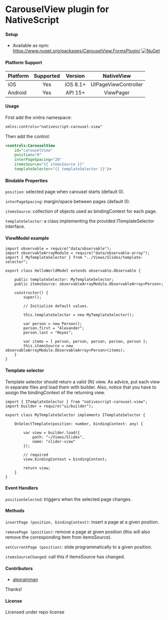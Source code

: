 # CarouselView plugin for NativeScript

#### Setup
* Available as npm: https://www.nuget.org/packages/CarouselView.FormsPlugin/ [![NuGet](https://img.shields.io/nuget/v/CarouselView.FormsPlugin.svg?label=NuGet)](https://www.nuget.org/packages/CarouselView.FormsPlugin/)

#### Platform Support

|Platform|Supported|Version|NativeView|
| ------------------- | :-----------: | :-----------: | :------------------: |
|iOS|Yes|iOS 8.1+|UIPageViewController|
|Android|Yes|API 15+|ViewPager|

#### Usage

First add the xmlns namespace:

```xml
xmlns:controls="nativescript-carousel-view"
```

Then add the control:

```xml
<controls:CarouselView
    id="carouselView"
    position="0"
    interPageSpacing="20"
    itemsSource="{{ itemsSource }}"
    templateSelector="{{ templateSelector }}"/>
```

#### Bindable Properties

```position```: selected page when carousel starts (default 0).

```interPageSpacing```: margin/space between pages (default 0).

```itemsSource```: collection of objects used as bindingContext for each page.

```templateSelector```: a class implementing the provided ITemplateSelector interface.

#### ViewModel example

```
import observable = require("data/observable");
import observableArrayModule = require("data/observable-array");
import { MyTemplateSelector } from "../Views/Slides/template-selector";

export class HelloWorldModel extends observable.Observable {

    public templateSelector: MyTemplateSelector;
    public itemsSource: observableArrayModule.ObservableArray<Person>;

    constructor() {
        super();

        // Initialize default values.

        this.templateSelector = new MyTemplateSelector();

        var person = new Person();
        person.first = "Alexander";
        person.last = "Reyes";

        var items = [ person, person, person, person, person ];
        this.itemsSource = new observableArrayModule.ObservableArray<Person>(items);
    }
}
```

#### Template selector

Template selector should return a valid {N} view. As advice, put each view in separate files and load them with builder. Also, notice that you have to assign the bindingContext of the returning view.

```
import { ITemplateSelector } from "nativescript-carousel-view";
import builder = require("ui/builder");

export class MyTemplateSelector implements ITemplateSelector {
    
    OnSelectTemplate(position: number, bindingContext: any) {

        var view = builder.load({
            path: "~/Views/Slides",
            name: "slider-view"
        });

        // required
        view.bindingContext = bindingContext;

        return view;
    }
}
```

#### Event Handlers

```positionSelected```: triggers when the selected page changes.

#### Methods

```insertPage (position, bindingContext)```: insert a page at a given position.

```removePage (position)```: remove a page at given position (this will also remove the corresponding item from itemsSource).

```setCurrentPage (position)```: slide programmatically to a given position.

```itemsSourceChanged```: call this if itemsSource has changed.

#### Contributors
* [alexrainman](https://github.com/alexrainman)

Thanks!

#### License
Licensed under repo license
